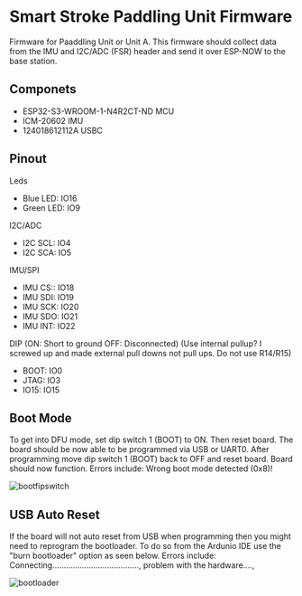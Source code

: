 # Smart Stroke Paddling Unit Firmware
 
 Firmware for Paaddling Unit or Unit A. This firmware should collect data from the IMU and I2C/ADC (FSR) header and send it over ESP-NOW to the base station. 
 
## Componets

- ESP32-S3-WROOM-1-N4R2CT-ND MCU
- ICM-20602 IMU
- 124018612112A USBC

## Pinout

Leds
- Blue LED: IO16
- Green LED: IO9

I2C/ADC
- I2C SCL: IO4
- I2C SCA: IO5

IMU/SPI
- IMU CS:: IO18
- IMU SDI: IO19
- IMU SCK: IO20
- IMU SDO: IO21
- IMU INT: IO22

DIP (ON: Short to ground OFF: Disconnected) (Use internal pullup? I screwed up and made external pull downs not pull ups. Do not use R14/R15)
- BOOT: IO0
- JTAG: IO3
- IO15: IO15

## Boot Mode

To get into DFU mode, set dip switch 1 (BOOT) to ON. Then reset board. The board should be now able to be programmed via USB or UART0. After programming move dip switch 1 (BOOT) back to OFF and reset board. Board should now function. Errors include: Wrong boot mode detected (0x8)!

![bootfipswitch](https://i.imgur.com/mhKzBrW.png)

## USB Auto Reset

If the board will not auto reset from USB when programming then you might need to reprogram the bootloader.
To do so from the Ardunio IDE use the "burn bootloader" option as seen below. Errors include: Connecting......................................, problem with the hardware...., 

![bootloader](https://i.imgur.com/1UKCGS1.png)

